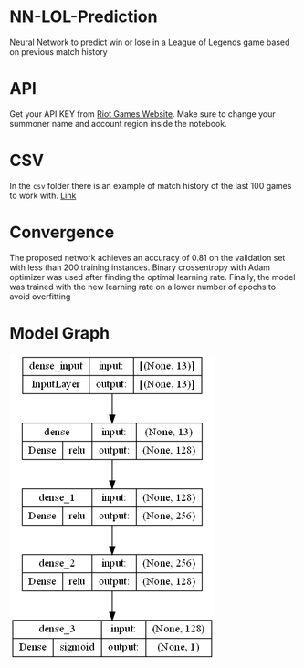 # NN-LOL-Prediction
Neural Network to predict win or lose in a League of Legends game based on previous match history

# API
Get your API KEY from [Riot Games Website](https://developer.riotgames.com). Make sure to change your summoner name and account region inside the notebook.

# CSV
In the `csv` folder there is an example of match history of the last 100 games to work with. [Link](https://github.com/MatteoFasulo/NN-LOL-Prediction/blob/main/csv/example.csv)

# Convergence
The proposed network achieves an accuracy of 0.81 on the validation set with less than 200 training instances. Binary crossentropy with Adam optimizer was used after finding the optimal learning rate. Finally, the model was trained with the new learning rate on a lower number of epochs to avoid overfitting

# Model Graph
![Model Graph](https://github.com/MatteoFasulo/NN-LOL-Prediction/blob/main/code/model.png?raw=true "Neural Network Plot")
